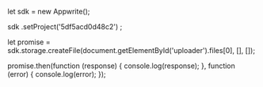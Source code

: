 let sdk = new Appwrite();

sdk
    .setProject('5df5acd0d48c2')
;

let promise = sdk.storage.createFile(document.getElementById('uploader').files[0], [], []);

promise.then(function (response) {
    console.log(response);
}, function (error) {
    console.log(error);
});
